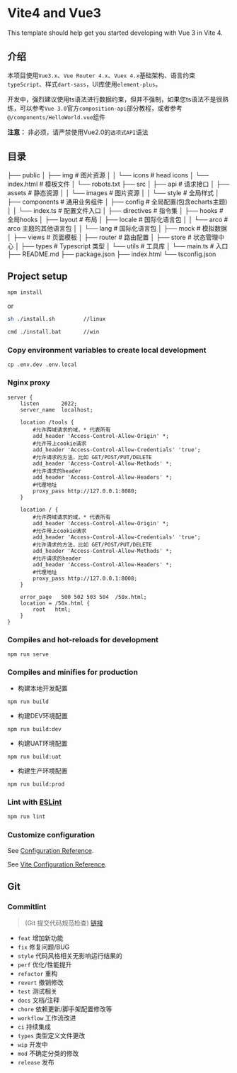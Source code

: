 # Vite4 and Vue3

This template should help get you started developing with Vue 3 in Vite 4.



## 介绍

本项目使用`Vue3.x`、`Vue Router 4.x`、`Vuex 4.x`基础架构、语言约束`typeScript`、样式`dart-sass`，UI库使用`element-plus`。

开发中，强烈建议使用ts语法进行数据约束，但并不强制，如果您ts语法不是很熟练，可以参考`Vue 3.0`官方`composition-api`部分教程，或者参考`@/components/HelloWorld.vue`组件

**注意：** 非必须，请严禁使用Vue2.0的`选项式API`语法

## 目录
├── public
│   ├── img  # 图片资源
│   │      └── icons # head icons
│   └── index.html  # 模板文件
│   └── robots.txt
├── src
│   ├── api  # 请求接口
│   ├── assets  # 静态资源
│   │       └── images # 图片资源
│   │       └── style # 全局样式
│   ├── components  # 通用业务组件
│   ├── config  # 全局配置(包含echarts主题)
│   │      └── index.ts  # 配置文件入口
│   ├── directives # 指令集
│   ├── hooks # 全局hooks
│   ├── layout  # 布局
│   ├── locale  # 国际化语言包
│   │      └── arco  # arco 主题的其他语言包
│   │      └── lang  # 国际化语言包
│   ├── mock  # 模拟数据
│   ├── views  # 页面模板
│   ├── router # 路由配置
│   ├── store  # 状态管理中心
│   ├── types  # Typescript 类型
│   └── utils  # 工具库
│   └── main.ts  # 入口
├── README.md
├── package.json
├── index.html
└── tsconfig.json

## Project setup
```sh
npm install
```
or
```sh
sh ./install.sh         //linux

cmd ./install.bat       //win
```

### Copy environment variables to create local development
```
cp .env.dev .env.local
```
### Nginx proxy
```nginx
server {
    listen       2022;
    server_name  localhost;

    location /tools {
        #允许跨域请求的域，* 代表所有
        add_header 'Access-Control-Allow-Origin' *;
        #允许带上cookie请求
        add_header 'Access-Control-Allow-Credentials' 'true';
        #允许请求的方法，比如 GET/POST/PUT/DELETE
        add_header 'Access-Control-Allow-Methods' *;
        #允许请求的header
        add_header 'Access-Control-Allow-Headers' *;
        #代理地址
        proxy_pass http://127.0.0.1:8080;
    }
    
    location / {
        #允许跨域请求的域，* 代表所有
        add_header 'Access-Control-Allow-Origin' *;
        #允许带上cookie请求
        add_header 'Access-Control-Allow-Credentials' 'true';
        #允许请求的方法，比如 GET/POST/PUT/DELETE
        add_header 'Access-Control-Allow-Methods' *;
        #允许请求的header
        add_header 'Access-Control-Allow-Headers' *;
        #代理地址
        proxy_pass http://127.0.0.1:8008;
    }

    error_page   500 502 503 504  /50x.html;
    location = /50x.html {
        root   html;
    }
}
```

### Compiles and hot-reloads for development
```
npm run serve
```

### Compiles and minifies for production
- 构建本地开发配置
```
npm run build
```
- 构建DEV环境配置
```
npm run build:dev
```
- 构建UAT环境配置
```
npm run build:uat
```
- 构建生产环境配置
```
npm run build:prod
```

### Lint with [ESLint](https://eslint.org/)

```sh
npm run lint
```

### Customize configuration
See [Configuration Reference](https://cli.vuejs.org/config/).

See [Vite Configuration Reference](https://vitejs.dev/config/).


## Git

### Commitlint 

> (Git 提交代码规范检查) [链接](https://github.com/conventional-changelog/commitlint/#what-is-commitlint)

- `feat` 增加新功能
- `fix` 修复问题/BUG
- `style` 代码风格相关无影响运行结果的
- `perf` 优化/性能提升
- `refactor` 重构
- `revert` 撤销修改
- `test` 测试相关
- `docs` 文档/注释
- `chore` 依赖更新/脚手架配置修改等
- `workflow` 工作流改进
- `ci` 持续集成
- `types` 类型定义文件更改
- `wip` 开发中
- `mod` 不确定分类的修改
- `release` 发布
